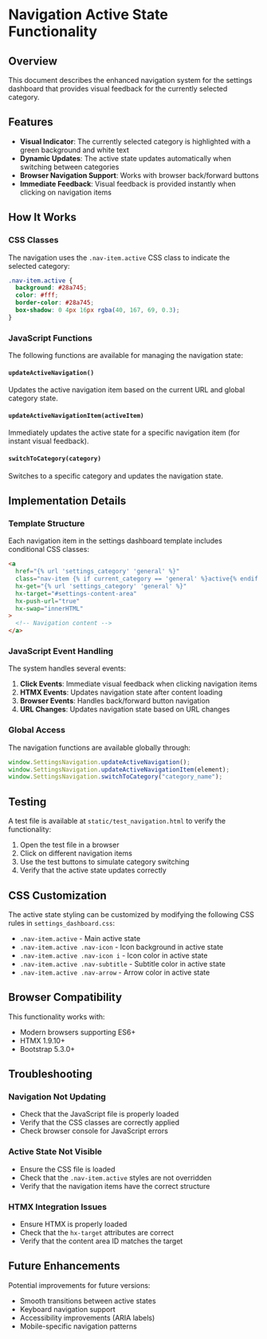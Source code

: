 # Navigation Active State Functionality

## Overview

This document describes the enhanced navigation system for the settings dashboard that provides visual feedback for the currently selected category.

## Features

- **Visual Indicator**: The currently selected category is highlighted with a green background and white text
- **Dynamic Updates**: The active state updates automatically when switching between categories
- **Browser Navigation Support**: Works with browser back/forward buttons
- **Immediate Feedback**: Visual feedback is provided instantly when clicking on navigation items

## How It Works

### CSS Classes

The navigation uses the `.nav-item.active` CSS class to indicate the selected category:

```css
.nav-item.active {
  background: #28a745;
  color: #fff;
  border-color: #28a745;
  box-shadow: 0 4px 16px rgba(40, 167, 69, 0.3);
}
```

### JavaScript Functions

The following functions are available for managing the navigation state:

#### `updateActiveNavigation()`

Updates the active navigation item based on the current URL and global category state.

#### `updateActiveNavigationItem(activeItem)`

Immediately updates the active state for a specific navigation item (for instant visual feedback).

#### `switchToCategory(category)`

Switches to a specific category and updates the navigation state.

## Implementation Details

### Template Structure

Each navigation item in the settings dashboard template includes conditional CSS classes:

```html
<a
  href="{% url 'settings_category' 'general' %}"
  class="nav-item {% if current_category == 'general' %}active{% endif %}"
  hx-get="{% url 'settings_category' 'general' %}"
  hx-target="#settings-content-area"
  hx-push-url="true"
  hx-swap="innerHTML"
>
  <!-- Navigation content -->
</a>
```

### JavaScript Event Handling

The system handles several events:

1. **Click Events**: Immediate visual feedback when clicking navigation items
2. **HTMX Events**: Updates navigation state after content loading
3. **Browser Events**: Handles back/forward button navigation
4. **URL Changes**: Updates navigation state based on URL changes

### Global Access

The navigation functions are available globally through:

```javascript
window.SettingsNavigation.updateActiveNavigation();
window.SettingsNavigation.updateActiveNavigationItem(element);
window.SettingsNavigation.switchToCategory("category_name");
```

## Testing

A test file is available at `static/test_navigation.html` to verify the functionality:

1. Open the test file in a browser
2. Click on different navigation items
3. Use the test buttons to simulate category switching
4. Verify that the active state updates correctly

## CSS Customization

The active state styling can be customized by modifying the following CSS rules in `settings_dashboard.css`:

- `.nav-item.active` - Main active state
- `.nav-item.active .nav-icon` - Icon background in active state
- `.nav-item.active .nav-icon i` - Icon color in active state
- `.nav-item.active .nav-subtitle` - Subtitle color in active state
- `.nav-item.active .nav-arrow` - Arrow color in active state

## Browser Compatibility

This functionality works with:

- Modern browsers supporting ES6+
- HTMX 1.9.10+
- Bootstrap 5.3.0+

## Troubleshooting

### Navigation Not Updating

- Check that the JavaScript file is properly loaded
- Verify that the CSS classes are correctly applied
- Check browser console for JavaScript errors

### Active State Not Visible

- Ensure the CSS file is loaded
- Check that the `.nav-item.active` styles are not overridden
- Verify that the navigation items have the correct structure

### HTMX Integration Issues

- Ensure HTMX is properly loaded
- Check that the `hx-target` attributes are correct
- Verify that the content area ID matches the target

## Future Enhancements

Potential improvements for future versions:

- Smooth transitions between active states
- Keyboard navigation support
- Accessibility improvements (ARIA labels)
- Mobile-specific navigation patterns
